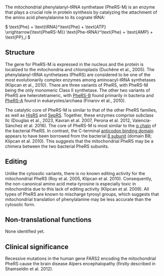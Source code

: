 

The mitochondrial phenylalanyl-tRNA synthetase (PheRS-M) is an enzyme that plays a crucial role in protein synthesis by catalyzing the attachment of the amino acid phenylalanine to its cognate tRNA:




$ \text{Phe} + \text{tRNA}^\text{Phe} + \text{ATP} \xrightarrow{\text{PheRS-M}} \text{Phe-tRNA}^\text{Phe} + \text{AMP} + \text{PP}_i  $


## Structure

The gene for PheRS-M is expressed in the nucleus and the protein is localized to the mitochondria and chloroplasts (Duchêne et al., 2005). 
The phenylalanyl-tRNA synthetases (PheRS) are considered to be one of the most evolutionarily complex enzymes among aminoacyl-tRNA synthetases (Klipcan et al., 2010). 
There are three variants of PheRS, with PheRS-M being the only monomeric Class II synthetase. 
The other two variants of PheRS are heterotetrameric, with [PheRS-B](/class2/phe1) found primarily in bacteria and [PheRS-A](/class2/phe3) found in eukaryotes/archaea (Finarov et al., 2010).


The catalytic core of PheRS-M is similar to that of the other PheRS families, as well as [HisRS](/class2/his) and [SepRS](/class2/sep). 
Together, these enzymes comprise subclass IIc (Douglas et al., 2023, Kavran et al. 2007, Perona et al. 2012, Valencia-Sánchez et al. 2016). 
The core of PheRS-M is most similar to the [&alpha; chain](/class2/phe1) of the bacterial PheRS.
In contrast, the C-terminal [anticodon binding domain](/superfamily/class2/Anticodon_binding_domain_F) appears to have been borrowed from the bacterial [&beta; subunit](/class2/phe2)  (domain B8; Klipcan et al. 2010). This suggests that the mitochondrial PheRS may be a chimera between the two bacterial PheRS subunits. 

## Editing

Unlike the cytosolic variants, there is no known editing activity for the mitochondrial PheRS (Roy et al. 2005, Klipcan et al. 2010). Consequently, the non-canonical amino acid meta-tyrosine is especially toxic in mitochondria due to this lack of editing activity (Klipcan et al. 2009).  All types of PheRS are known to mischarge tyrosyl groups, which suggests that mitochondrial translation of phenylalanine may be less accurate than the cytosolic form.

## Non-translational functions

None identified yet.

## Clinical significance

Recessive mutations in the human gene FARS2 encoding the mitochondrial PheRS cause the brain disease Alpers encephalopathy (firstly described in Shamseldin et al. 2012).
